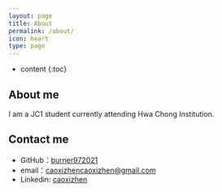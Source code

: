 ```yaml
---
layout: page
title: About
permalink: /about/
icon: heart
type: page
---
```


* content
{:toc}

## About me

I am a JC1 student currently attending Hwa Chong Institution. 


## Contact me

* GitHub：[burner972021](https://github.com/burner972021)
* email：caoxizhencaoxizhen@gmail.com
* Linkedin: [caoxizhen](https://www.linkedin.com/in/caoxizhen/)